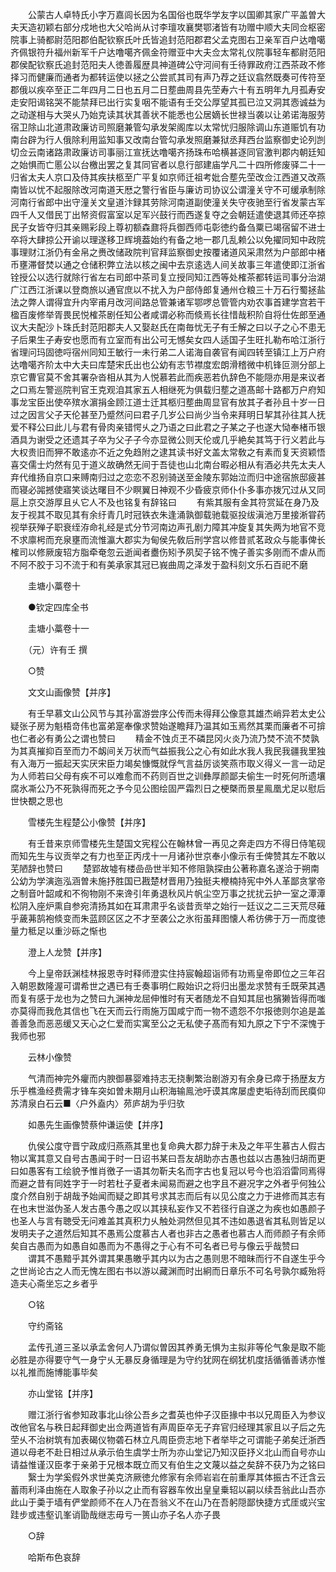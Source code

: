 <!-- { "loadSidebar": true } -->
　　公蒙古人卓特氏小字万嘉闾长因为名国俗也既华学友字以国卿其家广平盖曽大夫天造初颖右部分戍地也大父哈尚从讨李璮攻襄樊鄂渚皆有功赠中顺大夫同佥枢密院事上骑都尉范阳郡伯配钦察氏叶氏皆追封范阳郡君父孟克图右卫亲军百户达噜噶齐佩银符升福州新军千户达噜噶齐佩金符赠亚中大夫佥太常礼仪院事轻车都尉范阳郡侯配钦察氏追封范阳夫人徳善履歴具神道碑公守河间有壬待罪政府江西茶政不修择习而健廉而通者为都转运使以拯之公尝贰其司有声乃荐之廷议翕然既奏可传符至郡俄以疾卒至正二年四月二日也五月二日塟曲周县先茔寿六十有五明年九月孤寿安走安阳谒铭哭不能禁拜已出行实复咽不能语有壬交公厚望其孤已泣又洞其悫诚益为之动遂相与大哭乆乃始克读其状其善状不能悉也公居嫡长世禄当袭以让弟诺海服劳宿卫除山北道肃政廉访司照磨兼管勾承发架阁库以太常忧归服除调山东道赈饥有功南台辟为行人俄除利用监知事又改南台管勾承发照磨兼狱丞拜西台监察御史论列剀切佥云南诸路肃政廉访司事丽江宣抚达噜噶齐扬珠布哈横甚逐同官激判郡内朝廷知之始惧而亡慝公以台檄出罢之复其同官者以息行部建庙学凡二十四所修废驿二十一归省太夫人京口及侍其疾扶柩至广平复如京师迁祖考妣合塟先茔改佥江西道又改燕南皆以忧不起服除改河南道天厯之警行省臣与廉访司协议公谓潼关守不可缓承制除河南行省郎中出守潼关文皇道汴録其劳除河南道副使潼关失守夜驰至行省发蒙古军四千人又借民丁出帑资假富室以足军兴鼓行而西遂复夺之会朝廷遣使退其师还卒掠民子女皆夺归其亲赐彩段上尊初额森鼐将兵御西师屯彰徳约备刍粟已竭宿留不进士卒将大肆掠公开谕以理遂移卫辉境葢始约有备之地一郡几乱赖公以免擢同知中政院事理财江浙仍有金帛之赉改储政院判官拜监察御史按覆诸道风采肃然为户部郎中楮币壅滞督焚以通之仓储积弊立法以核之闽中去京逺选人间关故事三年遣使即江浙省铨授公以选行就除行省左右司郎中茶司复立授同知江西等处榷茶都转运司事分治湖广江西江浙课以登商旅以通官庶以不扰入为户部侍郎复通州仓粮三十万石行蜀拯盐法之弊人谓得宜升内宰甫月改河间路总管兼诸军鄂啰总管管内劝农事首建学宫若干楹百废修举胥畏民悦榷茶剧任知公者咸谓必称而倐焉长往惜哉积阶自将仕佐郎至通议大夫配沙卜珠氏封范阳郡夫人又娶赵氏在南毎忧无子有壬解之曰以子之心不患无子后果生子寿安也愿而有立室而有出公可无憾矣女四人适国子生旺扎勒布哈江浙行省理问玛固徳哷宿州同知王敏行一未行弟二人诺海自袭官有闻四转至镇江上万户府达噜噶齐阶太中大夫曰库楚宋氏出也公幼有志节襟度宏朗滑稽微中机锋叵测分部上京它曹官莫不舍其署杂沓相从其为人悦慕若此而疾恶若仇辞色不能隠亦用是来议者之口焉左警巡院判官王克观洎其家五人相继死为俱载归塟之道髙邮十路都万户府知事龙宝臣出使卒殡水濵捐金顾江道士迁其柩归塟曲周显官有放其子者孙且十岁一日过之因言父子天伦甚至乃蹙然问曰君子几岁公曰尚少当令来拜明日挈其孙往其人抚爱不释公曰此儿与君有骨肉亲错愕乆之乃语之曰此君之子某之子也遂大恸奉楮币银酒具为谢受之还遗其子卒为父子子今亦显微公则天伦或几乎絶矣其笃于行义若此与大权贵旧而狎不敢逺亦不近之免趋附之逮其读书好文盖太常敎之有素而复天资颖悟喜交儒士灼然有见于道义故确然无间于吾徒也山北南台暇必相从有酒必共先太夫人弃代维扬自京口来赙南归过之恋恋不忍别骑送至金陵东郭始泣而归中途宿旅邸疲甚而寝必嘂撼使寤笑谈达曙目不少瞑翼日神观不少昏疲京师仆仆多事亦拨冗过从又同扈上京交游厚且乆它人不及也铭复有辞铭曰
　　有紫其服有金其符赏延在身乃及友于视其不取见其有余纡青几时冠铁衣朱逢涌孰御载驰载驱投绂滇池万里接淅甞药视举获殚子职衰绖洊命礼经是式分节河南边声孔剧力障其冲旋复其失两为地官不竞不求廪枵而充泉壅而流惟瀛大郡实为甸侯先敎后刑学宫以修昔贰茗政众与能事俾长榷司以修厥废轺方脂牵奄忽云逝闻者衋伤矧予夙契子铭不愧子善实多刚而不虐从而不阿不胶于习不流于和有美承家其冠已峩曲周之泽发于盈科刻文乐石百祀不磨

　　圭塘小藁卷十

　　●钦定四库全书

　　圭塘小藁卷十一

　　（元）许有壬 撰

　　○赞

　　文文山画像赞【并序】

　　有壬早慕文山公风节与其孙富游尝序公传而未得拜公像意其雄杰峭异若太史公疑张子房为魁梧竒伟也富弟寔奉像求赞始遂瞻拜乃温其如玉焉然其栗而廉者不可揜也仁者必有勇公之谓也赞曰
　　精金不蚀贞玊不磷昆冈火炎乃流乃焚不流不焚孰为其真摧抑百至而力不衂间关万状而气益振我公之心有如此水我人我民我疆我里独有入海万一振起天实厌宋臣力竭矣慷慨就俘气言益厉谈笑燕市取义得义一言一动足为人师若曰父母有疾不可以难愈而不药则百世之训彝厚颜鄙夫偷生一时死何所遗壤腐氷凘公乃不死孰得而死之予今见公图绘固严霜烈日之梗槩而景星鳯凰尤足以慰后世快覩之思也

　　雪楼先生程楚公小像赞【并序】

　　有壬昔来京师雪楼先生楚国文宪程公在翰林曾一再见之奔走四方不得日侍笔砚而知先生与议贡举之有力也至正丙戌十一月诸孙世京奉小像示有壬俾赞其左不敢以芜陋辞也赞曰
　　楚郢故墟有楼嵒嵒世半知不修阻孰探由公著称嘉名遂洽于朔南公幼为学演迤泓涵曽未施抒胜国已戡楚材晋用乃独挺夫楩楠持宪中外人革鄙贪掌帝之制音叶韶咸和不徇物刚不来谗引年勇退秋风片帆尘空万事之扰扰云护一室之潭潭松阴入座炉熏自参宛清扬其如在耳肃肃乎名谈昔贡举之始行一廷议之二三天荒尽薙乎薉茀鹄袍倐变而朱蓝顾区区之不才至袭公之氷衔虽拜图懐人希彷佛于万一而度徳量力秪足以重沙砾之惭也

　　澄上人龙赞【并序】

　　今上皇帝跃渊桂林报恩寺时释师澄实住持宸翰超诣师有功焉皇帝即位之三年召入朝恩数隆渥可谓希世之遇已有壬奏事明仁殿始识之将归出墨龙求赞有壬既荣其遇而复有感于龙也为之赞曰九渊神龙屈伸惟时有天者随龙不自知其屈也獱獭皆得而嗤亦莫得而我危其信也飞在天而云行雨施万国咸宁而一物不遗怨不尔报徳则尔追是盖善善急而恶恶缓又天心之仁爱而实寓至公之无私使子髙而有知九原之下宁不深愧于我师也邪

　　云林小像赞

　　气清而神完外癯而内腴御暴婴难持志无挠剸繁治剧游刃有余身已瘁于扬歴友方乐乎樵渔经费需才锋车突如曽未期月山积海输鳯池吁谟其席屡虚吏垢待刮而民瘼仰苏清泉白石云■〈户外盍内〉茒庐胡为乎归欤

　　如愚先生画像赞蔡仲谦运使【并序】

　　仇侯公度守晋宁政成归燕燕其里也复命典大郡力辞于未及之年平生慕古人假古物以寓其意又自号古愚闻于时一日诏书某曰吾友胡助亦古愚也兹以古愚独归胡而更曰如愚客有工绘貌予惟肖徼子一语其勿靳夫名而字古也复冠以号今也滔滔雷同焉得而避之昔有同姓字于一时若杜子夏者未闻易而避之也字且不避况字之外者乎何独公度介然自别于胡哉予始闻而疑之即其号求其志而后有以见公度之力于进修而其志有在也末世滋伪圣人发古愚今愚之叹以其挟私妄作又不若径行自遂之为疾也如愚颜子也圣人与言有聴受无问难盖其真积力乆触处洞然但见其不违如愚退省其私则皆足以发明夫子之道然后知其不愚焉公度慕古人者也非古之愚者也慕古人而师颜子有余师矣自古愚而为如愚自如愚而为不愚得之于心有不可名者已号与像云乎哉赞曰
　　谓其不愚黯乎其外谓其果愚皦乎其内以为古之愚则思不暗昧而行不自遂生乎今之世尚论古之人而无愧左图右书以游以藏渊而时出絅而日章乐不可名号孰尔臧殆将造夫心斋坐忘之乡者乎

　　○铭

　　守约斋铭

　　孟传孔道三圣以承孟舍何人乃谓似曽因其养勇无惧为主拟非等伦气象是取不能必胜是亦得要守气一身宁乆无暴反身循理是为守约犹网在纲犹机度括循循善诱亦惟以礼推而施博能事毕矣

　　亦山堂铭【并序】

　　赠江浙行省参知政事北山徐公吾乡之耆英也仲子汉臣掾中书以兄周臣入为参议改他官名与秩日起拜御史出佥两道皆有声周臣卒无子弃官归经理其家且以子后之先茔乆不治树筑有加表碣仪物砻石林立凡周臣赍志地下者举毕之可谓能子弟矣迁浙西道以母老不赴日相过从承示伯生虞学士所为亦山堂记乃知汉臣抒义北山而自号亦山请益惟谨汉臣孝于亲弟于兄根本既立而又有伯生之文蔑以益之矣辞不获乃为之铭曰
　　繄士为学奚假外求世美克济厥徳允修家有余师岩岩在前重厚其体振古不迁含云蓄雨利泽由施在人取象子孙以之止而有容器车攸出皇皇乗轺以嗣以续吾翁此山吾亦此山于羮于墙有俨堂颜师不在人乃在吾翁义不在山乃在吾躬隠鄙快捷方式厓或兴宝跬步或违壑讥峯诮勖哉继志毋亏一篑山亦子名人亦子畏

　　○辞

　　哈斯布色哀辞

